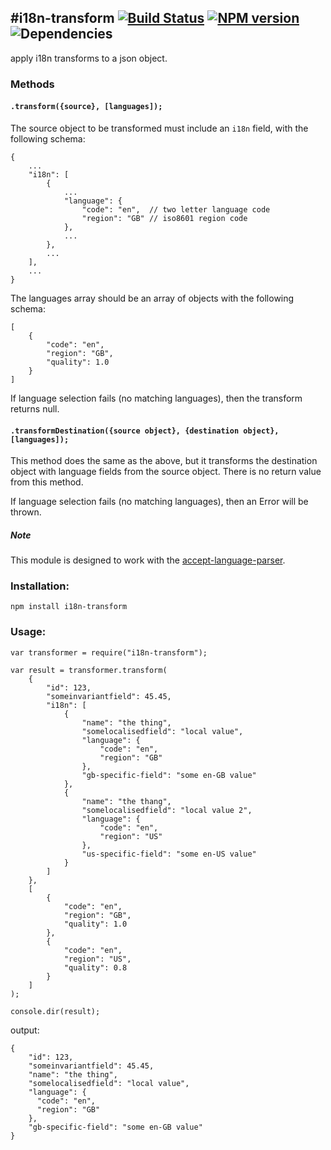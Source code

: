 #i18n-transform
[![Build Status](https://travis-ci.org/opentable/i18n-transform.png?branch=master)](https://travis-ci.org/opentable/i18n-transform) [![NPM version](https://badge.fury.io/js/i18n-transform.png)](http://badge.fury.io/js/i18n-transform) ![Dependencies](https://david-dm.org/opentable/i18n-transform.png)
---

apply i18n transforms to a json object.

### Methods

#### `.transform({source}, [languages]);`

The source object to be transformed must include an `i18n` field, with the following schema:

```
{
    ...
    "i18n": [
        {
            ...
            "language": {
                "code": "en",  // two letter language code
                "region": "GB" // iso8601 region code
            },
            ...
        },
        ...
    ],
    ...
}
```

The languages array should be an array of objects with the following schema:

```
[
    {
        "code": "en",
        "region": "GB",
        "quality": 1.0
    }
]
```

If language selection fails (no matching languages), then the transform returns null.

#### `.transformDestination({source object}, {destination object}, [languages]);`

This method does the same as the above, but it transforms the destination object with language fields from the source object.
There is no return value from this method.

If language selection fails (no matching languages), then an Error will be thrown.

##### Note

This module is designed to work with the [accept-language-parser](https://github.com/andyroyle/accept-language-parser).

### Installation:

```
npm install i18n-transform
```

### Usage:

```
var transformer = require("i18n-transform");

var result = transformer.transform(
    {
        "id": 123,
        "someinvariantfield": 45.45,
        "i18n": [
            {
                "name": "the thing",
                "somelocalisedfield": "local value",
                "language": {
                    "code": "en",
                    "region": "GB"
                },
                "gb-specific-field": "some en-GB value"
            },
            {
                "name": "the thang",
                "somelocalisedfield": "local value 2",
                "language": {
                    "code": "en",
                    "region": "US"
                },
                "us-specific-field": "some en-US value"
            }
        ]
    },
    [
        {
            "code": "en",
            "region": "GB",
            "quality": 1.0
        },
        {
            "code": "en",
            "region": "US",
            "quality": 0.8
        }
    ]
);

console.dir(result);
```

output:

```
{
    "id": 123,
    "someinvariantfield": 45.45,
    "name": "the thing",
    "somelocalisedfield": "local value",
    "language": {
      "code": "en",
      "region": "GB"
    },
    "gb-specific-field": "some en-GB value"
}
```
